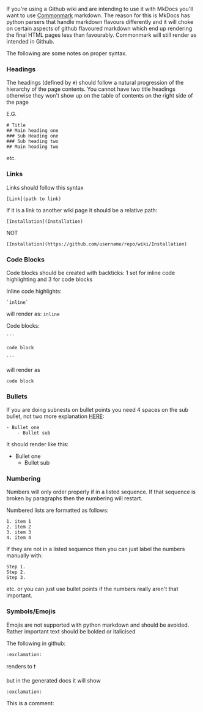 If you're using a Github wiki and are intending to use it with MkDocs you'll want to use [Commonmark](http://commonmark.org/help/) markdown. The reason for this is MkDocs has python parsers that handle markdown flavours differently and it will choke on certain aspects of github flavoured markdown which end up rendering the final HTML pages less than favourably. Commonmark will still render as intended in Github.

The following are some notes on proper syntax.

### Headings

The headings (defined by `#`) should follow a natural progression of the hierarchy of the page contents. You cannot have two title headings otherwise they won't show up on the table of contents on the right side of the page

E.G.
```
# Title
## Main heading one
### Sub Heading one
### Sub heading two
## Main heading two
```
etc.

### Links

Links should follow this syntax

```
[Link](path to link)
```
If it is a link to another wiki page it should be a relative path:
```
[Installation](Installation)
```
NOT
```
[Installation](https://github.com/username/repo/wiki/Installation)
```

### Code Blocks

Code blocks should be created with backticks: 1 set for inline code highlighting and 3 for code blocks

Inline code highlights:

`` `inline` ``

will render as:
`inline` 

Code blocks:


` ``` `

`code block`

` ``` ` 


will render as 
```
code block
```



### Bullets

If you are doing subnests on bullet points you need 4 spaces on the sub bullet, not two more explanation [HERE](https://pythonhosted.org/Markdown/#differences):

```
- Bullet one
    - Bullet sub
````
It should render like this:

- Bullet one
    - Bullet sub

### Numbering

Numbers will only order properly if in a listed sequence. If that sequence is broken by paragraphs then the numbering will restart.

Numbered lists are formatted as follows:
```
1. item 1
2. item 2
3. item 3
4. item 4
```
If they are not in a listed sequence then you can just label the numbers manually with:
```
Step 1.
Step 2.
Step 3.
```
etc. or you can just use bullet points if the numbers really aren't that important.

### Symbols/Emojis

Emojis are not supported with python markdown and should be avoided. Rather important text should be bolded or italicised

The following in github:
```
:exclamation:
```
renders to :exclamation:

but in the generated docs it will show
```
:exclamation:
```


This is a comment:

[I CAN WRITE WHATEVER I WANT HERE!]: #